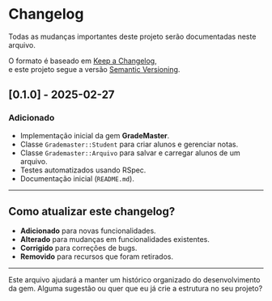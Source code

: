 # Changelog

Todas as mudanças importantes deste projeto serão documentadas neste arquivo.

O formato é baseado em [Keep a Changelog](https://keepachangelog.com/pt-BR/1.0.0/),  
e este projeto segue a versão [Semantic Versioning](https://semver.org/lang/pt-BR/).

## [0.1.0] - 2025-02-27
### Adicionado
- Implementação inicial da gem **GradeMaster**.
- Classe `Grademaster::Student` para criar alunos e gerenciar notas.
- Classe `Grademaster::Arquivo` para salvar e carregar alunos de um arquivo.
- Testes automatizados usando RSpec.
- Documentação inicial (`README.md`).

---

## Como atualizar este changelog?

- **Adicionado** para novas funcionalidades.
- **Alterado** para mudanças em funcionalidades existentes.
- **Corrigido** para correções de bugs.
- **Removido** para recursos que foram retirados.

---

Este arquivo ajudará a manter um histórico organizado do desenvolvimento da gem. Alguma sugestão ou quer que eu já crie a estrutura no seu projeto?
